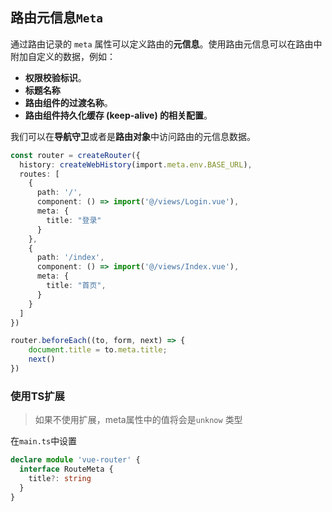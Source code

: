 ## 路由元信息`Meta`

通过路由记录的 `meta` 属性可以定义路由的**元信息**。使用路由元信息可以在路由中附加自定义的数据，例如：

- **权限校验标识**。
- **标题名称**
- **路由组件的过渡名称**。
- **路由组件持久化缓存 (keep-alive) 的相关配置**。

我们可以在**导航守卫**或者是**路由对象**中访问路由的元信息数据。

```ts
const router = createRouter({
  history: createWebHistory(import.meta.env.BASE_URL),
  routes: [
    {
      path: '/',
      component: () => import('@/views/Login.vue'),
      meta: {
        title: "登录"
      }
    },
    {
      path: '/index',
      component: () => import('@/views/Index.vue'),
      meta: {
        title: "首页",
      }
    }
  ]
})

router.beforeEach((to, form, next) => {
  	document.title = to.meta.title;
    next()
})
```

### 使用TS扩展

> 如果不使用扩展，meta属性中的值将会是`unknow` 类型

在`main.ts`中设置

```ts
declare module 'vue-router' {
  interface RouteMeta {
    title?: string
  }
}
```

